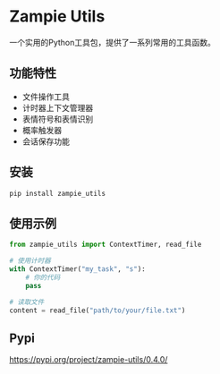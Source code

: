 # Zampie Utils

一个实用的Python工具包，提供了一系列常用的工具函数。

## 功能特性

- 文件操作工具
- 计时器上下文管理器
- 表情符号和表情识别
- 概率触发器
- 会话保存功能

## 安装

```bash
pip install zampie_utils
```

## 使用示例

```python
from zampie_utils import ContextTimer, read_file

# 使用计时器
with ContextTimer("my_task", "s"):
    # 你的代码
    pass

# 读取文件
content = read_file("path/to/your/file.txt")
```

## Pypi

https://pypi.org/project/zampie-utils/0.4.0/
